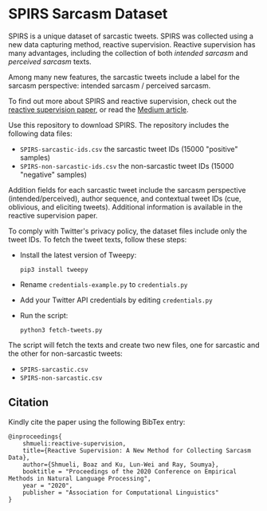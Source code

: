 # SPIRS Sarcasm Dataset

SPIRS is a unique dataset of sarcastic tweets. SPIRS was collected using a new data capturing method, reactive supervision. 
Reactive supervision has many advantages, including the collection of both _intended sarcasm_ and _perceived sarcasm_ texts. 

Among many new features, the sarcastic tweets include a label for the sarcasm perspective: intended sarcasm / perceived sarcasm. 

To find out more about SPIRS and reactive supervision, check out the [reactive supervision paper](https://arxiv.org/abs/2009.13080), or read the [Medium article](https://towardsdatascience.com/the-magic-of-reactive-supervision-3fc83cdb1ca4).

Use this repository to download SPIRS. The repository includes the following data files:

  * `SPIRS-sarcastic-ids.csv` the sarcastic tweet IDs (15000 "positive" samples)
  * `SPIRS-non-sarcastic-ids.csv` the non-sarcastic tweet IDs (15000 "negative" samples)
  
Addition fields for each sarcastic tweet include the sarcasm perspective (intended/perceived), author sequence, and contextual tweet IDs (cue, oblivious, and eliciting tweets).
Additional information is available in the reactive supervision paper.

To comply with Twitter's privacy policy, the dataset files include only the tweet IDs. To fetch the tweet texts, follow these steps:

  * Install the latest version of Tweepy:
  
    `pip3 install tweepy`
  * Rename `credentials-example.py` to `credentials.py`
  * Add your Twitter API credentials by editing `credentials.py`
  * Run the script:
  
    `python3 fetch-tweets.py`

The script will fetch the texts and create two new files, one for sarcastic and the other for non-sarcastic tweets:

  * `SPIRS-sarcastic.csv`
  * `SPIRS-non-sarcastic.csv`

## Citation

Kindly cite the paper using the following BibTex entry:

```
@inproceedings{
    shmueli:reactive-supervision, 
    title={Reactive Supervision: A New Method for Collecting Sarcasm Data}, 
    author={Shmueli, Boaz and Ku, Lun-Wei and Ray, Soumya}, 
    booktitle = "Proceedings of the 2020 Conference on Empirical Methods in Natural Language Processing", 
    year = "2020", 
    publisher = "Association for Computational Linguistics"
}
```

